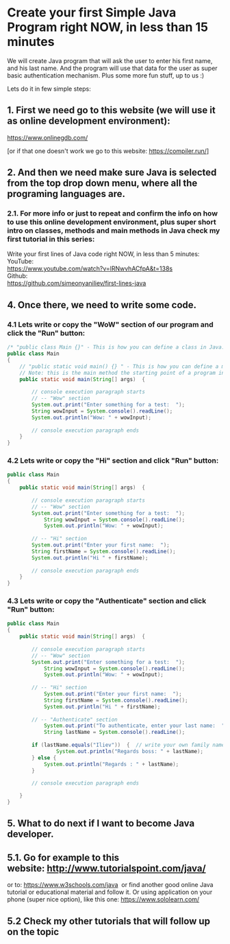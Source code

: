 # Create your first Simple Java Program right NOW, in less than 15 minutes

We will create Java program that will ask the user to enter his first name, and his last name. 
And the program will use that data for the user as super basic authentication mechanism. Plus some more fun stuff, up to us :)

Lets do it in few simple steps:
## 1. First we need go to this website (we will use it as online development environment):
https://www.onlinegdb.com/

[or if that one doesn't work we go to this website: https://compiler.run/]

## 2. And then we need make sure Java is selected from the top drop down menu, where all the programing languages are.

### 2.1. For more info or just to repeat and confirm the info on how to use this online development environment, plus super short intro on classes, methods and main methods in Java check my first tutorial in this series:
Write your first lines of Java code right NOW, in less than 5 minutes:  
YouTube:  
https://www.youtube.com/watch?v=lRNwvhACfpA&t=138s  
Github:  
https://github.com/simeonyaniliev/first-lines-java  

## 4. Once there, we need to write some code.

### 4.1 Lets write or copy the "WoW" section of our program and click the "Run" button:  

```java
/* "public class Main {}" - This is how you can define a class in Java:*/
public class Main
{
	// "public static void main() {} " - This is how you can define a method in Java:
	// Note: this is the main method the starting point of a program in Java
	public static void main(String[] args)  {
	
		// console execution paragraph starts
		// -- "Wow" section
		System.out.print("Enter something for a test:  ");
	  	String wowInput = System.console().readLine();
	  	System.out.println("Wow: " + wowInput);
	
		// console execution paragraph ends
	}
}
```

### 4.2 Lets write or copy the "Hi" section and click "Run" button:  


```java
public class Main
{
	public static void main(String[] args)  {
	
		// console execution paragraph starts
		// -- "Wow" section
		System.out.print("Enter something for a test:  ");
    		String wowInput = System.console().readLine();
    		System.out.println("Wow: " + wowInput);
	
		// -- "Hi" section
		System.out.print("Enter your first name:  ");
		String firstName = System.console().readLine();
		System.out.println("Hi " + firstName);
     
		// console execution paragraph ends
	}
}
```

### 4.3 Lets write or copy the "Authenticate" section and click "Run" button:


```java
public class Main
{
	public static void main(String[] args)  {
	
		// console execution paragraph starts
		// -- "Wow" section
		System.out.print("Enter something for a test:  ");
    		String wowInput = System.console().readLine();
    		System.out.println("Wow: " + wowInput);
		
		// -- "Hi" section
    		System.out.print("Enter your first name:  ");
    		String firstName = System.console().readLine();
    		System.out.println("Hi " + firstName);
	
		// -- "Authenticate" section
    		System.out.print("To authenticate, enter your last name:  ");
    		String lastName = System.console().readLine();
	
		if (lastName.equals("Iliev"))  {  // write your own family name here
	       		System.out.println("Regards boss: " + lastName);
		} else {
			System.out.println("Regards : " + lastName);
		}
	
		// console execution paragraph ends

	}
}
```

## 5. What to do next if I want to become Java developer.
## 5.1. Go for example to this website: http://www.tutorialspoint.com/java/
or to: https://www.w3schools.com/java  or find another good online Java tutorial or educational material and follow it.
Or using application on your phone (super nice option), like this one: https://www.sololearn.com/
## 5.2 Check my other tutorials that will follow up on the topic

